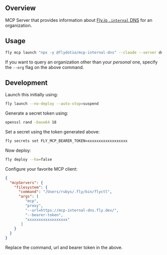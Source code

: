 ## Overview

MCP Server that provides information about [Fly.io `.internal` DNS](https://fly.io/docs/networking/private-networking/#fly-io-internal-dns) for an organization.

## Usage

```sh
fly mcp launch "npx -y @flydotio/mcp-internal-dns" --claude --server dns
```

If you want to query an organization other than your _personal_ one, specify the `--org` flag on the above command.

## Development

Launch this initially using:

```sh
fly launch --no-deploy --auto-stop=suspend
```

Generate a secret token using:

```sh
openssl rand -base64 18
```

Set a secret using the token generated above:

```sh
fly secrets set FLY_MCP_BEARER_TOKEN=xxxxxxxxxxxxxxxxxx
```

Now deploy:

```sh
fly deploy --ha=false
```

Configure your favorite MCP client:

```json
{
  "mcpServers": {
    "filesystem": {
      "command": "/Users/rubys/.fly/bin/flyctl",
      "args": [
         "mcp",
         "proxy",
         "--url=https://mcp-internal-dns.fly.dev/",
         "--bearer-token",
         "xxxxxxxxxxxxxxxxxx"
       ]
    }
  }
}
```

Replace the command, url and bearer token in the above.

